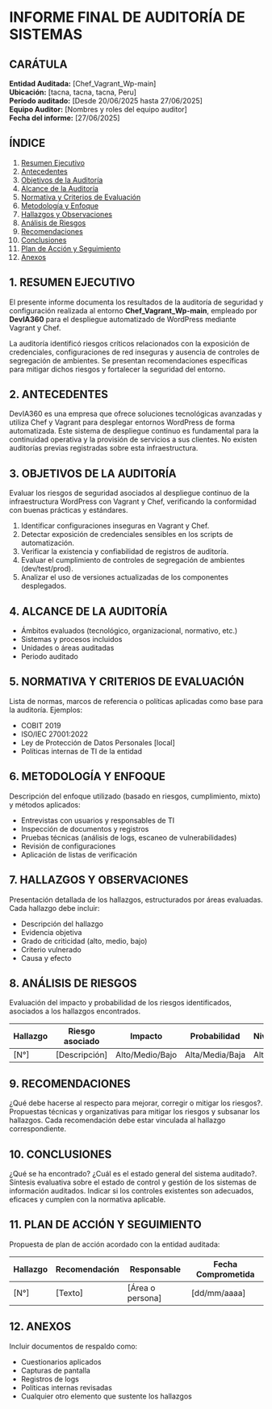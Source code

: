 # INFORME FINAL DE AUDITORÍA DE SISTEMAS

## CARÁTULA

**Entidad Auditada:** [Chef_Vagrant_Wp-main]  
**Ubicación:** [tacna, tacna, tacna, Peru]  
**Período auditado:** [Desde 20/06/2025 hasta 27/06/2025]  
**Equipo Auditor:** [Nombres y roles del equipo auditor]  
**Fecha del informe:** [27/06/2025]  


## ÍNDICE

1. [Resumen Ejecutivo](#1-resumen-ejecutivo)  
2. [Antecedentes](#2-antecedentes)  
3. [Objetivos de la Auditoría](#3-objetivos-de-la-auditoría)  
4. [Alcance de la Auditoría](#4-alcance-de-la-auditoría)  
5. [Normativa y Criterios de Evaluación](#5-normativa-y-criterios-de-evaluación)  
6. [Metodología y Enfoque](#6-metodología-y-enfoque)  
7. [Hallazgos y Observaciones](#7-hallazgos-y-observaciones)  
8. [Análisis de Riesgos](#8-análisis-de-riesgos)  
9. [Recomendaciones](#9-recomendaciones)  
10. [Conclusiones](#10-conclusiones)  
11. [Plan de Acción y Seguimiento](#11-plan-de-acción-y-seguimiento)  
12. [Anexos](#12-anexos)  



## 1. RESUMEN EJECUTIVO

El presente informe documenta los resultados de la auditoría de seguridad y configuración realizada al entorno **Chef_Vagrant_Wp-main**, empleado por **DevIA360** para el despliegue automatizado de WordPress mediante Vagrant y Chef.  

La auditoría identificó riesgos críticos relacionados con la exposición de credenciales, configuraciones de red inseguras y ausencia de controles de segregación de ambientes. Se presentan recomendaciones específicas para mitigar dichos riesgos y fortalecer la seguridad del entorno.



## 2. ANTECEDENTES

DevIA360 es una empresa que ofrece soluciones tecnológicas avanzadas y utiliza Chef y Vagrant para desplegar entornos WordPress de forma automatizada. Este sistema de despliegue continuo es fundamental para la continuidad operativa y la provisión de servicios a sus clientes. No existen auditorías previas registradas sobre esta infraestructura.


## 3. OBJETIVOS DE LA AUDITORÍA

Evaluar los riesgos de seguridad asociados al despliegue continuo de la infraestructura WordPress con Vagrant y Chef, verificando la conformidad con buenas prácticas y estándares.

1. Identificar configuraciones inseguras en Vagrant y Chef.  
2. Detectar exposición de credenciales sensibles en los scripts de automatización.  
3. Verificar la existencia y confiabilidad de registros de auditoría.  
4. Evaluar el cumplimiento de controles de segregación de ambientes (dev/test/prod).  
5. Analizar el uso de versiones actualizadas de los componentes desplegados.


## 4. ALCANCE DE LA AUDITORÍA

- Ámbitos evaluados (tecnológico, organizacional, normativo, etc.)
- Sistemas y procesos incluidos
- Unidades o áreas auditadas
- Periodo auditado



## 5. NORMATIVA Y CRITERIOS DE EVALUACIÓN

Lista de normas, marcos de referencia o políticas aplicadas como base para la auditoría. Ejemplos:

- COBIT 2019  
- ISO/IEC 27001:2022  
- Ley de Protección de Datos Personales [local]  
- Políticas internas de TI de la entidad


## 6. METODOLOGÍA Y ENFOQUE

Descripción del enfoque utilizado (basado en riesgos, cumplimiento, mixto) y métodos aplicados:

- Entrevistas con usuarios y responsables de TI  
- Inspección de documentos y registros  
- Pruebas técnicas (análisis de logs, escaneo de vulnerabilidades)  
- Revisión de configuraciones  
- Aplicación de listas de verificación


## 7. HALLAZGOS Y OBSERVACIONES

Presentación detallada de los hallazgos, estructurados por áreas evaluadas. Cada hallazgo debe incluir:

- Descripción del hallazgo  
- Evidencia objetiva  
- Grado de criticidad (alto, medio, bajo)  
- Criterio vulnerado  
- Causa y efecto


## 8. ANÁLISIS DE RIESGOS

Evaluación del impacto y probabilidad de los riesgos identificados, asociados a los hallazgos encontrados.

| Hallazgo | Riesgo asociado | Impacto | Probabilidad | Nivel de Riesgo |
|----------|-----------------|---------|--------------|-----------------|
| [N°]     | [Descripción]   | Alto/Medio/Bajo | Alta/Media/Baja | Alto/Medio/Bajo |


## 9. RECOMENDACIONES
¿Qué debe hacerse al respecto para mejorar, corregir o mitigar los riesgos?. Propuestas técnicas y organizativas para mitigar los riesgos y subsanar los hallazgos. Cada recomendación debe estar vinculada al hallazgo correspondiente.


## 10. CONCLUSIONES
¿Qué se ha encontrado? ¿Cuál es el estado general del sistema auditado?. Síntesis evaluativa sobre el estado de control y gestión de los sistemas de información auditados. Indicar si los controles existentes son adecuados, eficaces y cumplen con la normativa aplicable.


## 11. PLAN DE ACCIÓN Y SEGUIMIENTO

Propuesta de plan de acción acordado con la entidad auditada:

| Hallazgo | Recomendación | Responsable | Fecha Comprometida |
|----------|----------------|-------------|---------------------|
| [N°]     | [Texto]         | [Área o persona] | [dd/mm/aaaa]     |



## 12. ANEXOS

Incluir documentos de respaldo como:

- Cuestionarios aplicados  
- Capturas de pantalla  
- Registros de logs  
- Políticas internas revisadas  
- Cualquier otro elemento que sustente los hallazgos

